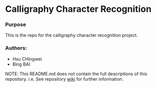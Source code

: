 # Calligraphy Character Recognition


### Purpose
This is the repo for the calligraphy character recognition project. 




### Authors: 

* Hsu CHingwei
* Bing BAI


NOTE: This README.md does not contain the full descriptions of this repository.
i.e. See repository [wiki](https://github.com/Bing-BAI/calligraphy-recognition-project/wiki) for further information.